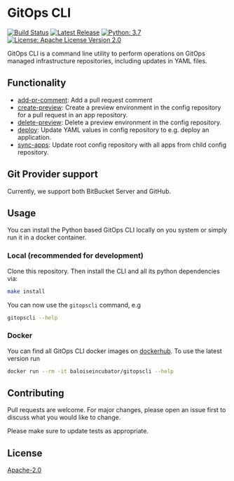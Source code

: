 # GitOps CLI
[![Build Status](https://travis-ci.org/baloise-incubator/gitopscli.svg?branch=master)](https://travis-ci.org/baloise-incubator/gitopscli) 
[![Latest Release](https://img.shields.io/github/v/tag/baloise-incubator/gitopscli)](https://hub.docker.com/repository/docker/baloiseincubator/gitopscli/tags?page=1)
[![Python: 3.7](https://img.shields.io/badge/python-3.7-blue.svg)](https://www.python.org/downloads/release/python-370/) 
[![License: Apache License Version 2.0](https://img.shields.io/badge/license-Apache%20License%20Version%202.0-lightgrey.svg)](https://choosealicense.com/licenses/apache-2.0/) 

GitOps CLI is a command line utility to perform operations on GitOps managed infrastructure repositories, including updates in YAML files.

## Functionality
- [add-pr-comment](doc/commands/add-pr-comment.md): Add a pull request comment
- [create-preview](doc/commands/create-preview.md): Create a preview environment in the config repository for a pull request in an app repository.
- [delete-preview](doc/commands/delete-preview.md): Delete a preview environment in the config repository.
- [deploy](doc/commands/deploy.md): Update YAML values in config repository to e.g. deploy an application.
- [sync-apps](doc/commands/sync-apps.md): Update root config repository with all apps from child config repository.

## Git Provider support
Currently, we support both BitBucket Server and GitHub.

## Usage
You can install the Python based GitOps CLI locally on you system or simply run it in a docker container.

### Local (recommended for development)

Clone this repository. Then install the CLI and all its python dependencies via:
```bash
make install
```

You can now use the `gitopscli` command, e.g
```bash
gitopscli --help
```

### Docker
You can find all GitOps CLI docker images on [dockerhub](https://hub.docker.com/r/baloiseincubator/gitopscli/tags). To use the latest version run
```bash
docker run --rm -it baloiseincubator/gitopscli --help
```

## Contributing
Pull requests are welcome. For major changes, please open an issue first to discuss what you would like to change.

Please make sure to update tests as appropriate.

## License
[Apache-2.0](https://choosealicense.com/licenses/apache-2.0/)
